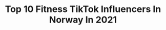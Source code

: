 ---
title: Top 10 Fitness TikTok Influencers In Norway In 2021
description: >-
  Find top fitness TikTok influencers in Norway in 2021. Most popular hashtags: #foryou #fyp #fitness #foryoupage.
platform: TikTok
hits: 10
text_top: Analyze the most popular TikTok profiles on inBeat.
text_bottom: inBeat has 10 TikTok influencers like this in Norway for you to collaborate.
profiles:
  - username: "arielandreassen"
    fullname: >-
      Ariel Andreassen
    bio: >-
      Hey I post workout videos, fitness and food<33 IG: arielandreassen
    location: "Norway"
    followers: 106100
    engagement: 553
    commentsToLikes: 0.017470
    id: ck8vusq9zjxl70j78t547igcq
    verified: false
    hashtags: "#pushups, #fatloss, #glutes, #chestday"
  - username: "yasminsliebi"
    fullname: >-
      Yasmin Sliebi
    bio: >-
      24 🌸🌙 From Syria 🇸🇾 live in Norway 🇳🇴 😦 تابعوني على الانستغرام ويوتيوب
    location: "Norway"
    followers: 61400
    engagement: 384
    commentsToLikes: 0.069065
    id: ck9gmup5hu2v10j78p5gz0inm
    verified: false
    hashtags: "#tiltak, #saifshawaf, #gym, #oslo"
  - username: "koomskytter68"
    fullname: >-
      Jon her
    bio: >-
      ⬇️
    location: "Norway"
    followers: 37600
    engagement: 938
    commentsToLikes: 0.023410
    id: ck8ortjjmdqp10j783g0lo0k3
    verified: false
    hashtags: "#duet, #farlig, #veldigfarlig, #fitness"
  - username: "5unn7"
    fullname: >-
      Sunny
    bio: >-
      Unoriginal original 🤷🏼‍♀️ 23 year old Norwegian 🇳🇴🌹🏳️‍🌈
    location: "Norway"
    followers: 4179
    engagement: 787
    commentsToLikes: 0.040884
    id: ckc921y0nsdqy0j23vnhy8twz
    verified: false
    hashtags: "#norway, #fyp, #foryou, #lgbt"
  - username: "jockolife"
    fullname: >-
      Jocko
    bio: >-
      
    location: "Norway"
    followers: 12600
    engagement: 700
    commentsToLikes: 0.009307
    id: cka0xllhv7o7u0i78ropvgmc8
    verified: false
    hashtags: "#skole, #fyp, #corona, #norsk"
  - username: "brandhaug"
    fullname: >-
      Raymond Brandhaug
    bio: >-
      IG: raymond.brandhaug 🇳🇴 Just for fuun
    location: "Norway"
    followers: 21200
    engagement: 368
    commentsToLikes: 0.040635
    id: ckbfh5mlccf280j23b2xq2235
    verified: false
    hashtags: "#xyzbca, #staffordshirebullterrier, #norway, #foryou"
  - username: "humortoget_"
    fullname: >-
      humortoget_
    bio: >-
      Lager alle memes selv Følg for mer ⚜️humortoget_ på Instagram
    location: "Norway"
    followers: 8298
    engagement: 493
    commentsToLikes: 0.035907
    id: cka7oka6e2z2i0i783me5tmrk
    verified: false
    hashtags: "#korona, #mittnorge, #sinna, #tiktoknorge"
  - username: "domjumps"
    fullname: >-
      Dominik Cieszyński
    bio: >-
      I jump things for a living. Parkour. Team Exeo.
    location: "Norway"
    followers: 6845
    engagement: 469
    commentsToLikes: 0.030726
    id: ck9eodbobnt0x0j788gmb92te
    verified: false
    hashtags: "#teamexeo, #almostfail, #parkour, #fyp"
  - username: "thefunnypost"
    fullname: >-
      Funny post
    bio: >-
      Funny and fun video
    location: "Norway"
    followers: 3929
    engagement: 368
    commentsToLikes: 0.020019
    id: ckacajartgzda0i78g73fgry2
    verified: false
    hashtags: "#lol, #foryou, #likes, #funny"
  - username: "boxingmindset"
    fullname: >-
      BoxingMindset
    bio: >-
      BOXING CLIPS AND MORE💥🥊 Thanks for 16K🙌
    location: "Norway"
    followers: 16969
    engagement: 521
    commentsToLikes: 0.007440
    id: cka66zdt4iyyb0i785vnwxkcw
    verified: false
    hashtags: "#boxing, #fight, #foryou, #legend"
---